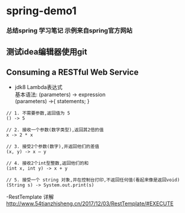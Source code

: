 # spring-demo1
### 总结spring 学习笔记 示例来自spring官方网站
## 测试idea编辑器使用git  
## Consuming a RESTful Web Service  
- jdk8 Lambda表达式  
基本语法:
(parameters) -> expression  
(parameters) ->{ statements; }
```
// 1. 不需要参数,返回值为 5  
() -> 5  
  
// 2. 接收一个参数(数字类型),返回其2倍的值  
x -> 2 * x  
  
// 3. 接受2个参数(数字),并返回他们的差值  
(x, y) -> x – y  
  
// 4. 接收2个int型整数,返回他们的和  
(int x, int y) -> x + y  
  
// 5. 接受一个 string 对象,并在控制台打印,不返回任何值(看起来像是返回void)  
(String s) -> System.out.print(s)  
```  

-RestTemplate 详解  http://www.54tianzhisheng.cn/2017/12/03/RestTemplate/#EXECUTE  

